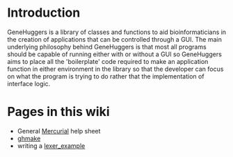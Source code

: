# Introduction #

GeneHuggers is a library of classes and functions to aid bioinformaticians in the creation of applications that can be controlled through a GUI. The main underlying philosophy behind GeneHuggers is that most all programs should be capable of running either with or without a GUI so GeneHuggers aims to place all the 'boilerplate' code required to make an application function in either environment in the library so that the developer can focus on what the program is trying to do rather that the implementation of interface logic.

# Pages in this wiki #

  * General [Mercurial](Mercurial.md) help sheet
  * [ghmake](ghmake.md)
  * writing a [lexer\_example](lexer_example.md)